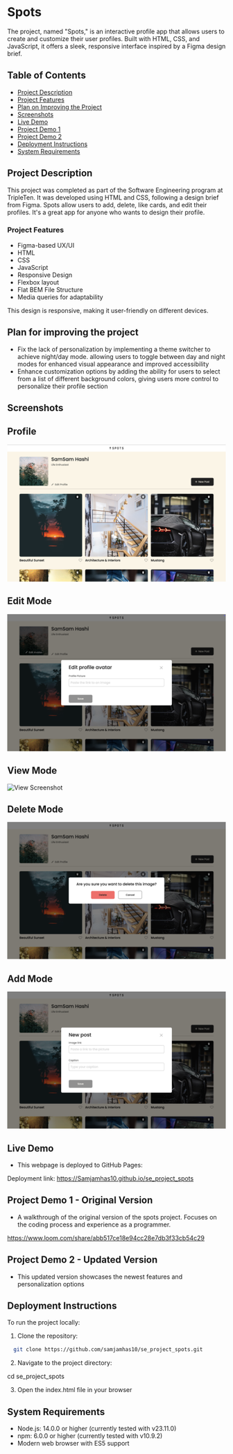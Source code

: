 # Spots

The project, named "Spots," is an interactive profile app that allows users to create and customize their user profiles. Built with HTML, CSS, and JavaScript, it offers a sleek, responsive interface inspired by a Figma design brief.

## Table of Contents

- [Project Description](#project-description)
- [Project Features](#project-features)
- [Plan on Improving the Project](#plan-for-improving-the-project)
- [Screenshots](#screenshots)
- [Live Demo](#live-demo)
- [Project Demo 1](#project-demo-1)
- [Project Demo 2](#project-demo-2)
- [Deployment Instructions](#deployment-instructions)
- [System Requirements](#system-requirements)

## Project Description

This project was completed as part of the Software Engineering program at TripleTen. It was developed using HTML and CSS, following a design brief from Figma. Spots allow users to add, delete, like cards, and edit their profiles. It's a great app for anyone who wants to design their profile.

### Project Features

- Figma-based UX/UI
- HTML
- CSS
- JavaScript
- Responsive Design
- Flexbox layout
- Flat BEM File Structure
- Media queries for adaptability

This design is responsive, making it user-friendly on different devices.

## Plan for improving the project

- Fix the lack of personalization by implementing a theme switcher to achieve night/day mode. allowing users to toggle between day and night modes for enhanced visual appearance and improved accessibility
- Enhance customization options by adding the ability for users to select from a list of different background colors, giving users more control to personalize their profile section

## Screenshots

## Profile

![Profile Screenshot](profile-page.png)

## Edit Mode

![Edit Screenshot](edit-mode.png)

## View Mode

![View Screenshot](view-mode.png)

## Delete Mode

![Delete Screenshot](delete-mode.png)

## Add Mode

![Add Screenshot](add-mode.png)

## Live Demo

- This webpage is deployed to GitHub Pages:

Deployment link: https://Samjamhas10.github.io/se_project_spots

## Project Demo 1 - Original Version

- A walkthrough of the original version of the spots project. Focuses on the coding process and experience as a programmer.

https://www.loom.com/share/abb517ce18e94cc28e7db3f33cb54c29

## Project Demo 2 - Updated Version

- This updated version showcases the newest features and personalization options

## Deployment Instructions

To run the project locally:

1. Clone the repository:

```bash
  git clone https://github.com/samjamhas10/se_project_spots.git
```

2. Navigate to the project directory:

cd se_project_spots

3. Open the index.html file in your browser

## System Requirements

- Node.js: 14.0.0 or higher (currently tested with v23.11.0)
- npm: 6.0.0 or higher (currently tested with v10.9.2)
- Modern web browser with ES5 support
